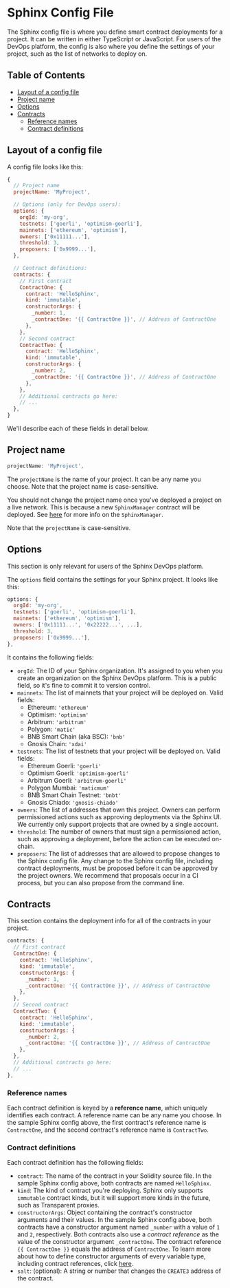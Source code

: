 # Sphinx Config File

The Sphinx config file is where you define smart contract deployments for a project. It can be
written in either TypeScript or JavaScript. For users of the DevOps platform, the config is also
where you define the settings of your project, such as the list of networks to deploy on.

## Table of Contents

- [Layout of a config file](#layout-of-a-config-file)
- [Project name](#project-name)
- [Options](#options)
- [Contracts](#contracts)
  - [Reference names](#reference-names)
  - [Contract definitions](#contract-definitions)

## Layout of a config file

A config file looks like this:
```js
{
  // Project name
  projectName: 'MyProject',

  // Options (only for DevOps users):
  options: {
    orgId: 'my-org',
    testnets: ['goerli', 'optimism-goerli'],
    mainnets: ['ethereum', 'optimism'],
    owners: ['0x11111...'],
    threshold: 3,
    proposers: ['0x9999...'],
  },

  // Contract definitions:
  contracts: {
    // First contract
    ContractOne: {
      contract: 'HelloSphinx',
      kind: 'immutable',
      constructorArgs: {
        _number: 1,
        _contractOne: '{{ ContractOne }}', // Address of ContractOne
      },
    },
    // Second contract
    ContractTwo: {
      contract: 'HelloSphinx',
      kind: 'immutable',
      constructorArgs: {
        _number: 2,
        _contractOne: '{{ ContractOne }}', // Address of ContractOne
      },
    },
    // Additional contracts go here:
    // ...
  },
}
```

We'll describe each of these fields in detail below.

## Project name

```js
projectName: 'MyProject',
```

The `projectName` is the name of your project. It can be any name you choose. Note that the project name is case-sensitive.

You should not change the project name once you've deployed a project on a live network. This is because a new `SphinxManager` contract will be deployed. See [here](https://github.com/sphinx-labs/sphinx/blob/develop/docs/sphinx-manager.md) for more info on the `SphinxManager`.

Note that the `projectName` is case-sensitive.

## Options

This section is only relevant for users of the Sphinx DevOps platform.

The `options` field contains the settings for your Sphinx project. It looks like this:
```js
options: {
  orgId: 'my-org',
  testnets: ['goerli', 'optimism-goerli'],
  mainnets: ['ethereum', 'optimism'],
  owners: ['0x11111...', '0x22222...', ...],
  threshold: 3,
  proposers: ['0x9999...'],
},
```

It contains the following fields:
* `orgId`: The ID of your Sphinx organization. It's assigned to you when you create an organization on the Sphinx DevOps platform. This is a public field, so it's fine to commit it to version control.
* `mainnets`: The list of mainnets that your project will be deployed on. Valid fields:
  * Ethereum: `'ethereum'`
  * Optimism: `'optimism'`
  * Arbitrum: `'arbitrum'`
  * Polygon: `'matic'`
  * BNB Smart Chain (aka BSC): `'bnb'`
  * Gnosis Chain: `'xdai'`
* `testnets`: The list of testnets that your project will be deployed on. Valid fields:
  * Ethereum Goerli: `'goerli'`
  * Optimism Goerli: `'optimism-goerli'`
  * Arbitrum Goerli: `'arbitrum-goerli'`
  * Polygon Mumbai: `'maticmum'`
  * BNB Smart Chain Testnet: `'bnbt'`
  * Gnosis Chiado: `'gnosis-chiado'`
* `owners`: The list of addresses that own this project. Owners can perform permissioned actions such as approving deployments via the Sphinx UI. We currently only support projects that are owned by a single account.
* `threshold`: The number of owners that must sign a permissioned action, such as approving a deployment, before the action can be executed on-chain.
* `proposers`: The list of addresses that are allowed to propose changes to the Sphinx config file. Any change to the Sphinx config file, including contract deployments, must be proposed before it can be approved by the project owners. We recommend that proposals occur in a CI process, but you can also propose from the command line.

## Contracts

This section contains the deployment info for all of the contracts in your project.

```js
contracts: {
  // First contract
  ContractOne: {
    contract: 'HelloSphinx',
    kind: 'immutable',
    constructorArgs: {
      _number: 1,
      _contractOne: '{{ ContractOne }}', // Address of ContractOne
    },
  },
  // Second contract
  ContractTwo: {
    contract: 'HelloSphinx',
    kind: 'immutable',
    constructorArgs: {
      _number: 2,
      _contractOne: '{{ ContractOne }}', // Address of ContractOne
    },
  },
  // Additional contracts go here:
  // ...
},
```

### Reference names

Each contract definition is keyed by a **reference name**, which uniquely identifies each contract. A reference name can be any name you choose. In the sample Sphinx config above, the first contract's reference name is `ContractOne`, and the second contract's reference name is `ContractTwo`.

### Contract definitions

Each contract definition has the following fields:

* `contract`: The name of the contract in your Solidity source file. In the sample Sphinx config above, both contracts are named `HelloSphinx`.
* `kind`: The kind of contract you're deploying. Sphinx only supports `immutable` contract kinds, but it will support more kinds in the future, such as Transparent proxies.
* `constructorArgs`: Object containing the contract's constructor arguments and their values. In the sample Sphinx config above, both contracts have a constructor argument named `_number` with a value of `1` and `2`, respectively. Both contracts also use a _contract reference_ as the value of the constructor argument `_contractOne`. The contract reference `{{ ContractOne }}` equals the address of `ContractOne`. To learn more about how to define constructor arguments of every variable type, including contract references, click [here](https://github.com/sphinx-labs/sphinx/blob/develop/docs/constructor-args.md).
* `salt`: (optional): A string or number that changes the `CREATE3` address of the contract.
